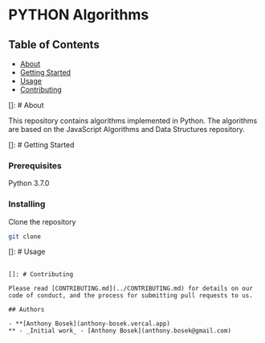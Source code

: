 # PYTHON Algorithms

## Table of Contents

- [About](#about)
- [Getting Started](#getting_started)
- [Usage](#usage)
- [Contributing](../CONTRIBUTING.md)

[]: # About

This repository contains algorithms implemented in Python. The algorithms are based on the JavaScript Algorithms and Data Structures repository.

[]: # Getting Started

### Prerequisites

Python 3.7.0

### Installing

Clone the repository

```bash
git clone
```

[]: # Usage

##

    []: # Contributing

    Please read [CONTRIBUTING.md](../CONTRIBUTING.md) for details on our code of conduct, and the process for submitting pull requests to us.

    ## Authors

    - **[Anthony Bosek](anthony-bosek.vercal.app)
    ** - _Initial work_ - [Anthony Bosek](anthony.bosek@gmail.com)
